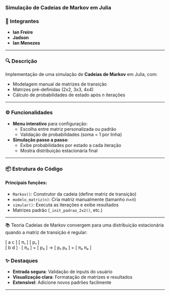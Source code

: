### Simulação de Cadeias de Markov em Julia  

### 📌 Integrantes  
- **Ian Freire**  
- **Jadson**  
- **Ian Menezes**  

---

### 🔍 Descrição  
Implementação de uma simulação de **Cadeias de Markov** em Julia, com:  
- Modelagem manual de matrizes de transição  
- Matrizes pré-definidas (2x2, 3x3, 4x4)  
- Cálculo de probabilidades de estado após *n* iterações  

---

### ⚙️ Funcionalidades  
- **Menu interativo** para configuração:  
  - Escolha entre matriz personalizada ou padrão  
  - Validação de probabilidades (soma = 1 por linha)  
- **Simulação passo a passo**:  
  - Exibe probabilidades por estado a cada iteração  
  - Mostra distribuição estacionária final  

---

### 📦 Estrutura do Código  
#### Principais funções:  
- `Markov()`: Construtor da cadeia (define matriz de transição)  
- `modelo_matriz(n)`: Cria matriz manualmente (tamanho *n×n*)  
- `simular()`: Executa as iterações e exibe resultados  
- Matrizes padrão (`_init_padrao_2x2()`, etc.)  

---

📚 Teoria
Cadeias de Markov convergem para uma distribuição estacionária quando a matriz de transição é regular:

[ a  c ]   [ π₁ ]     [ p₁ ]  
[ b  d ] ∙ [ π₂ ]  =  [ p₂ ]  →  [ p₁  p₂ ] = [ πₑ  πₑ ]  

### ✨ Destaques  
- **Entrada segura**: Validação de inputs do usuário  
- **Visualização clara**: Formatação de matrizes e resultados  
- **Extensível**: Adicione novos padrões facilmente  

--- 
